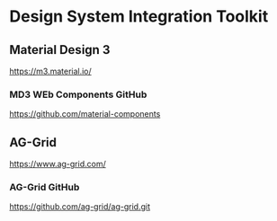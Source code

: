 # Design System Integration Toolkit

## Material Design 3

https://m3.material.io/

### MD3 WEb Components GitHub

https://github.com/material-components

## AG-Grid

https://www.ag-grid.com/

### AG-Grid GitHub

https://github.com/ag-grid/ag-grid.git

